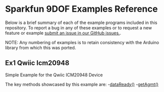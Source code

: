 # Sparkfun 9DOF Examples Reference
Below is a brief summary of each of the example programs included in this repository. To report a bug in any of these examples or to request a new feature or example [submit an issue in our GitHub issues.](https://github.com/sparkfun/qwiic_9dof_py/issues). 

NOTE: Any numbering of examples is to retain consistency with the Arduino library from which this was ported. 

## Ex1 Qwiic Icm20948
Simple Example for the Qwiic ICM20948 Device

The key methods showcased by this example are: 
-[dataReady()](https://docs.sparkfun.com/qwiic_9dof_imu_icm20948_py/classqwiic__icm20948_1_1_qwiic_icm20948.html#a84997027281d43812651ef05ef23a65f)
-[getAgmt()](https://docs.sparkfun.com/qwiic_9dof_imu_icm20948_py/classqwiic__icm20948_1_1_qwiic_icm20948.html#a49f49362c480429d81854b236ea8b6ad)
